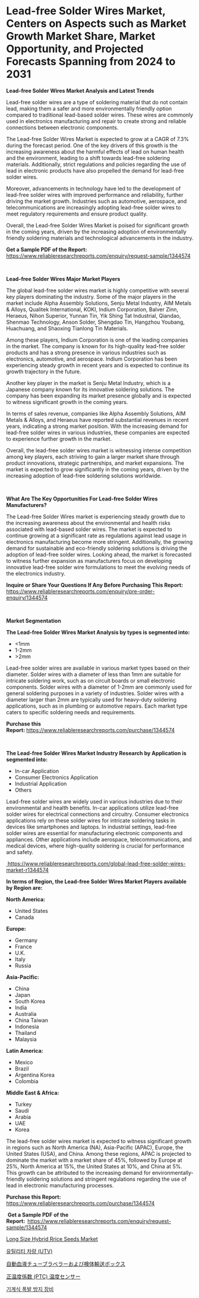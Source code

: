 <p><h1>Lead-free Solder Wires Market, Centers on Aspects such as Market Growth Market Share, Market Opportunity, and Projected Forecasts Spanning from 2024 to 2031</h1></p><p><strong>Lead-free Solder Wires Market Analysis and Latest Trends</strong></p>
<p><p>Lead-free solder wires are a type of soldering material that do not contain lead, making them a safer and more environmentally friendly option compared to traditional lead-based solder wires. These wires are commonly used in electronics manufacturing and repair to create strong and reliable connections between electronic components.</p><p>The Lead-free Solder Wires Market is expected to grow at a CAGR of 7.3% during the forecast period. One of the key drivers of this growth is the increasing awareness about the harmful effects of lead on human health and the environment, leading to a shift towards lead-free soldering materials. Additionally, strict regulations and policies regarding the use of lead in electronic products have also propelled the demand for lead-free solder wires.</p><p>Moreover, advancements in technology have led to the development of lead-free solder wires with improved performance and reliability, further driving the market growth. Industries such as automotive, aerospace, and telecommunications are increasingly adopting lead-free solder wires to meet regulatory requirements and ensure product quality.</p><p>Overall, the Lead-free Solder Wires Market is poised for significant growth in the coming years, driven by the increasing adoption of environmentally friendly soldering materials and technological advancements in the industry.</p></p>
<p><strong>Get a Sample PDF of the Report:&nbsp;</strong> <a href="https://www.reliableresearchreports.com/enquiry/request-sample/1344574">https://www.reliableresearchreports.com/enquiry/request-sample/1344574</a></p>
<p>&nbsp;</p>
<p><strong>Lead-free Solder Wires Major Market Players</strong></p>
<p><p>The global lead-free solder wires market is highly competitive with several key players dominating the industry. Some of the major players in the market include Alpha Assembly Solutions, Senju Metal Industry, AIM Metals & Alloys, Qualitek International, KOKI, Indium Corporation, Balver Zinn, Heraeus, Nihon Superior, Yunnan Tin, Yik Shing Tat Industrial, Qiandao, Shenmao Technology, Anson Solder, Shengdao Tin, Hangzhou Youbang, Huachuang, and Shaoxing Tianlong Tin Materials.</p><p>Among these players, Indium Corporation is one of the leading companies in the market. The company is known for its high-quality lead-free solder products and has a strong presence in various industries such as electronics, automotive, and aerospace. Indium Corporation has been experiencing steady growth in recent years and is expected to continue its growth trajectory in the future.</p><p>Another key player in the market is Senju Metal Industry, which is a Japanese company known for its innovative soldering solutions. The company has been expanding its market presence globally and is expected to witness significant growth in the coming years.</p><p>In terms of sales revenue, companies like Alpha Assembly Solutions, AIM Metals & Alloys, and Heraeus have reported substantial revenues in recent years, indicating a strong market position. With the increasing demand for lead-free solder wires in various industries, these companies are expected to experience further growth in the market.</p><p>Overall, the lead-free solder wires market is witnessing intense competition among key players, each striving to gain a larger market share through product innovations, strategic partnerships, and market expansions. The market is expected to grow significantly in the coming years, driven by the increasing adoption of lead-free soldering solutions worldwide.</p></p>
<p>&nbsp;</p>
<p><strong>What Are The Key Opportunities For Lead-free Solder Wires Manufacturers?</strong></p>
<p><p>The Lead-free Solder Wires market is experiencing steady growth due to the increasing awareness about the environmental and health risks associated with lead-based solder wires. The market is expected to continue growing at a significant rate as regulations against lead usage in electronics manufacturing become more stringent. Additionally, the growing demand for sustainable and eco-friendly soldering solutions is driving the adoption of lead-free solder wires. Looking ahead, the market is forecasted to witness further expansion as manufacturers focus on developing innovative lead-free solder wire formulations to meet the evolving needs of the electronics industry.</p></p>
<p><strong>Inquire or Share Your Questions If Any Before Purchasing This Report:</strong> <a href="https://www.reliableresearchreports.com/enquiry/pre-order-enquiry/1344574">https://www.reliableresearchreports.com/enquiry/pre-order-enquiry/1344574</a></p>
<p>&nbsp;</p>
<p><strong>Market Segmentation</strong></p>
<p><strong>The Lead-free Solder Wires Market Analysis by types is segmented into:</strong></p>
<p><ul><li><1mm</li><li>1-2mm</li><li>>2mm</li></ul></p>
<p><p>Lead-free solder wires are available in various market types based on their diameter. Solder wires with a diameter of less than 1mm are suitable for intricate soldering work, such as on circuit boards or small electronic components. Solder wires with a diameter of 1-2mm are commonly used for general soldering purposes in a variety of industries. Solder wires with a diameter larger than 2mm are typically used for heavy-duty soldering applications, such as in plumbing or automotive repairs. Each market type caters to specific soldering needs and requirements.</p></p>
<p><strong>Purchase this Report:&nbsp;</strong><a href="https://www.reliableresearchreports.com/purchase/1344574">https://www.reliableresearchreports.com/purchase/1344574</a></p>
<p>&nbsp;</p>
<p><strong>The Lead-free Solder Wires Market Industry Research by Application is segmented into:</strong></p>
<p><ul><li>In-car Application</li><li>Consumer Electronics Application</li><li>Industrial Application</li><li>Others</li></ul></p>
<p><p>Lead-free solder wires are widely used in various industries due to their environmental and health benefits. In-car applications utilize lead-free solder wires for electrical connections and circuitry. Consumer electronics applications rely on these solder wires for intricate soldering tasks in devices like smartphones and laptops. In industrial settings, lead-free solder wires are essential for manufacturing electronic components and appliances. Other applications include aerospace, telecommunications, and medical devices, where high-quality soldering is crucial for performance and safety.</p></p>
<p><a href="https://www.reliableresearchreports.com/global-lead-free-solder-wires-market-r1344574">&nbsp;https://www.reliableresearchreports.com/global-lead-free-solder-wires-market-r1344574</a></p>
<p><strong>In terms of Region, the Lead-free Solder Wires Market Players available by Region are:</strong></p>
<p>
    <p> <strong> North America: </strong>
        <ul>
            <li>United States</li>
            <li>Canada</li>
        </ul>
        </p> 
    <p> <strong> Europe: </strong>
        <ul>
            <li>Germany</li>
            <li>France</li>
            <li>U.K.</li>
            <li>Italy</li>
            <li>Russia</li>
        </ul>
        </p> 
    <p> <strong> Asia-Pacific: </strong>
        <ul>
            <li>China</li>
            <li>Japan</li>
            <li>South Korea</li>
            <li>India</li>
            <li>Australia</li>
            <li>China Taiwan</li>
            <li>Indonesia</li>
            <li>Thailand</li>
            <li>Malaysia</li>
        </ul>
        </p> 
    <p> <strong> Latin America: </strong>
        <ul>
            <li>Mexico</li>
            <li>Brazil</li>
            <li>Argentina Korea</li>
            <li>Colombia</li>
        </ul>
        </p> 
    <p> <strong> Middle East & Africa: </strong>
        <ul>
            <li>Turkey</li>
            <li>Saudi</li>
            <li>Arabia</li>
            <li>UAE</li>
            <li>Korea</li>
        </ul>
    </p>
    </p>
<p><p>The lead-free solder wires market is expected to witness significant growth in regions such as North America (NA), Asia-Pacific (APAC), Europe, the United States (USA), and China. Among these regions, APAC is projected to dominate the market with a market share of 45%, followed by Europe at 25%, North America at 15%, the United States at 10%, and China at 5%. This growth can be attributed to the increasing demand for environmentally-friendly soldering solutions and stringent regulations regarding the use of lead in electronic manufacturing processes.</p></p>
<p><strong>Purchase this Report: </strong><a href="https://www.reliableresearchreports.com/purchase/1344574">https://www.reliableresearchreports.com/purchase/1344574</a></p>
<p>&nbsp;<strong>Get a Sample PDF of the Report:&nbsp;&nbsp;</strong><a href="https://www.reliableresearchreports.com/enquiry/request-sample/1344574">https://www.reliableresearchreports.com/enquiry/request-sample/1344574</a></p>
<p><strong></strong></p>
<p><p><a href="https://github.com/barbarakss89/Market-Research-Report-List-1/blob/main/long-size-hybrid-rrice-seeds-market.md">Long Size Hybrid Rrice Seeds Market</a></p><p><a href="https://medium.com/@sybleferry/%EB%8B%A4%EC%9D%8C-%EB%AC%B8%EC%9E%A5%EC%9D%84-%ED%95%9C%EA%B5%AD%EC%96%B4%EB%A1%9C-%EB%B2%88%EC%97%AD%ED%95%98%EC%8B%AD%EC%8B%9C%EC%98%A4-%EC%9C%A0%ED%8B%B8%EB%A6%AC%ED%8B%B0-%EC%B0%A8%EB%9F%89-utv-%EC%8B%9C%EC%9E%A5-%EA%B2%BD%EC%9F%81-%EB%B6%84%EC%84%9D-%EC%8B%9C%EC%9E%A5-%EB%8F%99%ED%96%A5-%EB%B0%8F-2031%EB%85%84%EA%B9%8C%EC%A7%80%EC%9D%98-%EC%98%88%EC%B8%A1-9077d2519961">유틸리티 차량 (UTV)</a></p><p><a href="https://github.com/KenyonJohns/Market-Research-Report-List-1/blob/main/5289350100138.md">自動血液チューブラベラーおよび検体輸送ボックス</a></p><p><a href="https://medium.com/@vincemarvin1/positive-temperature-coefficient-ptc-%E6%B8%A9%E5%BA%A6%E3%82%BB%E3%83%B3%E3%82%B5%E3%83%BC%E5%B8%82%E5%A0%B4-%E5%B8%82%E5%A0%B4%E3%82%B7%E3%82%A7%E3%82%A2-%E5%B8%82%E5%A0%B4%E5%8B%95%E5%90%91-%E3%81%8A%E3%82%88%E3%81%B3%E5%B0%86%E6%9D%A5%E3%81%AE%E6%88%90%E9%95%B7%E3%82%92%E6%8E%A2%E3%82%8B-06d4e0d9b454">正温度係数 (PTC) 温度センサー</a></p><p><a href="https://github.com/AlexanderElliott1993/Market-Research-Report-List-1/blob/main/592498291435.md">기계식 폭발 방지 장비</a></p></p>